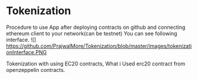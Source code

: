 # Tokenization
Procedure to use App
after deploying contracts on github and connecting ethereum client to your network(can be testnet) You can see following interface.
![] https://github.com/PrajwalMore/Tokenization/blob/master/images/tokenizationInterface.PNG

Tokenization with using EC20 contracts,
What i Used erc20 contract from openzeppelin contracts.


